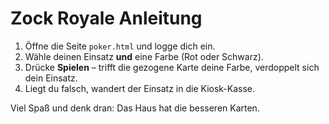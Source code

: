 # Zock Royale Anleitung

1. Öffne die Seite `poker.html` und logge dich ein.
2. Wähle deinen Einsatz **und** eine Farbe (Rot oder Schwarz).
3. Drücke **Spielen** – trifft die gezogene Karte deine Farbe,
   verdoppelt sich dein Einsatz.
4. Liegt du falsch, wandert der Einsatz in die Kiosk-Kasse.

Viel Spaß und denk dran: Das Haus hat die besseren Karten.
